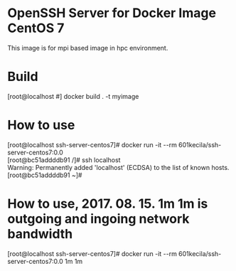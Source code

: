# OpenSSH Server for Docker Image CentOS 7
This image is for mpi based image in hpc environment.

# Build
[root@localhost #] docker build . -t myimage

# How to use
[root@localhost ssh-server-centos7]# docker run -it --rm 601kecila/ssh-server-centos7:0.0  
[root@bc51addddb91 /]# ssh localhost  
Warning: Permanently added 'localhost' (ECDSA) to the list of known hosts.  
[root@bc51addddb91 ~]#  

# How to use, 2017. 08. 15. 1m 1m is outgoing and ingoing network bandwidth
[root@localhost ssh-server-centos7]# docker run -it --rm 601kecila/ssh-server-centos7:0.0 1m 1m
